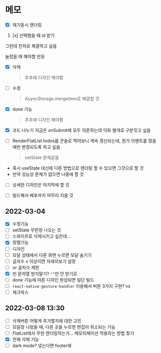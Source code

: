 # 메모

- [x] 재기동시 렌더링

1. [x] 선택했을 때 id 받기
<!-- 1. [ ] 아니면 아예 재구축하기 -->

그런데 전자로 해결하고 싶음

눌렀을 때 해야할 반응

- [x] 삭제
  > 추후에 디자인 해야함
- [ ] 수정
  > AsyncStorage.mergeItem로 해결할 것
  <!-- - [ ] 체크박스 필요? -->
- [x] done 기능
  > 추후에 디자인 해야함
- [x] 코드 나누기 지금은 onSubmit에 모두 의존하는데 이와 별개로 구분짓고 싶음

- [ ] RenderFlatList todos를 콘솔로 찍어보니 계속 갱신되는데, 뭔가 이벤트를 줬을 때만 변경되도록 하고 싶음
  > setState 문제같음
- 혹시 useState 대신에 다른 방법으로 렌더링 할 수 있으면 그것으로 할 것
- 만약 성능상 문제가 없으면 나중에 할 것

- [ ] 상세한 디자인은 마지막에 할 것

- [ ] 빌드해서 배포까지 마무리 지을 것

## 2022-03-04

- [x] 수정기능
- [ ] setState 무한정 나오는 것
- [ ] 스와이프로 삭제시키고 싶은데...
- [x] 정렬기능
- [ ] 디자인
- [ ] 모달 상태에서 다른 화면 누르면 모달 숨기기
- [ ] 글자수 x 이상이면 자세히보기 설정
- [ ] or 글자수 제한
- [x] 빈 문자열 받지말기? `""`만 안 받기로
- [ ] done 기능에 따른 디자인 완성되면 일단 빌드
- [ ] `react-native-gesture-handler` 이용해서 버튼 3가지 구현?
      vs
- [ ] 체크박스

## 2022-03-08 13:30

- [ ] 삭제버튼 어떻게 추가할지에 대한 고민
- [ ] 모달창 나왔을 때, 다른 곳을 누르면 편집이 취소되는 기능
- [ ] FlatList에서 무한 렌더링하는거... 메모이제이션 적용하는 방법 찾기
- [x] 전체 삭제 기능
- [ ] dark mode? 넣는다면 footer에
